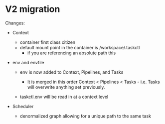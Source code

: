 # V2 migration

Changes:

- Context 
    - container first class citizen 
    - default mount point in the container is /workspace/.taskctl
        - if you are referencing an absolute path this 

- env and envfile
    - env is now added to Context, Pipelines, and Tasks
        - It is merged in this order Context < Pipelines < Tasks - i.e. Tasks will overwrite anything set previously.
    
    - taskctl.env will be read in at a context level

- Scheduler
    - denormalized graph allowing for a unique path to the same task
